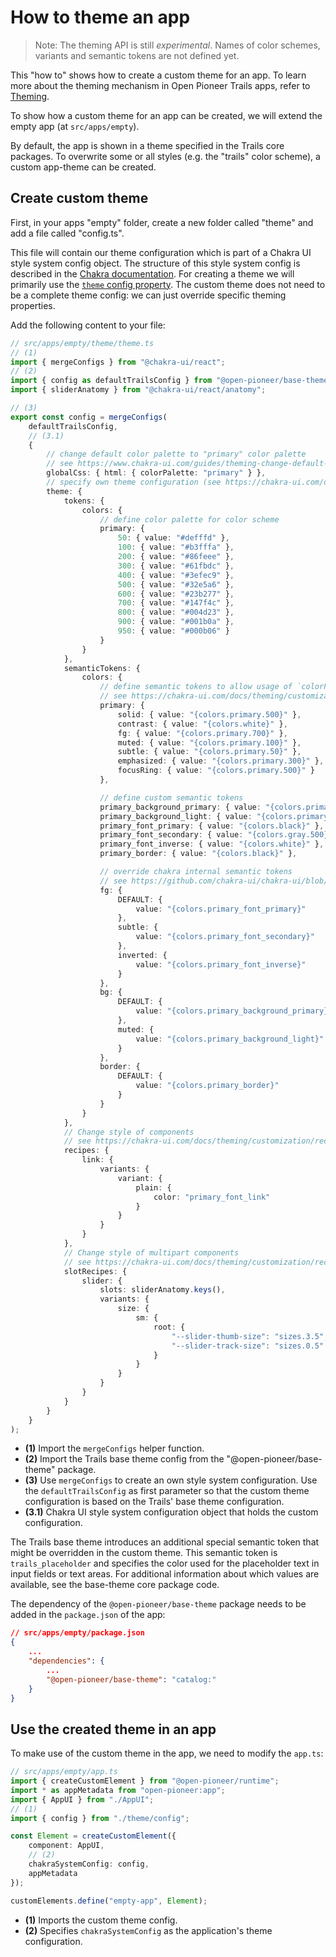 # How to theme an app

> Note: The theming API is still _experimental_. Names of color schemes, variants and semantic tokens are not defined yet.

This "how to" shows how to create a custom theme for an app. To learn more about the theming
mechanism in Open Pioneer Trails apps, refer to [Theming](../reference/Theming.md).

To show how a custom theme for an app can be created, we will extend the empty app
(at `src/apps/empty`).

By default, the app is shown in a theme specified in the Trails core packages.
To overwrite some or all styles (e.g. the "trails" color scheme), a custom app-theme can be created.

## Create custom theme

First, in your apps "empty" folder, create a new folder called "theme" and add a file called "config.ts".

This file will contain our theme configuration which is part of a Chakra UI style system config object.
The structure of this style system config is described in the [Chakra documentation](https://chakra-ui.com/docs/theming/overview#config).
For creating a theme we will primarily use the [`theme` config property](https://chakra-ui.com/docs/theming/overview#theme).
The custom theme does not need to be a complete theme config: we can just override specific theming properties.

Add the following content to your file:

```ts
// src/apps/empty/theme/theme.ts
// (1)
import { mergeConfigs } from "@chakra-ui/react";
// (2)
import { config as defaultTrailsConfig } from "@open-pioneer/base-theme";
import { sliderAnatomy } from "@chakra-ui/react/anatomy";

// (3)
export const config = mergeConfigs(
    defaultTrailsConfig,
    // (3.1)
    {
        // change default color palette to "primary" color palette
        // see https://www.chakra-ui.com/guides/theming-change-default-color-palette
        globalCss: { html: { colorPalette: "primary" } },
        // specify own theme configuration (see https://chakra-ui.com/docs/theming/overview#theme)
        theme: {
            tokens: {
                colors: {
                    // define color palette for color scheme
                    primary: {
                        50: { value: "#defffd" },
                        100: { value: "#b3fffa" },
                        200: { value: "#86feee" },
                        300: { value: "#61fbdc" },
                        400: { value: "#3efec9" },
                        500: { value: "#32e5a6" },
                        600: { value: "#23b277" },
                        700: { value: "#147f4c" },
                        800: { value: "#004d23" },
                        900: { value: "#001b0a" },
                        950: { value: "#000b06" }
                    }
                }
            },
            semanticTokens: {
                colors: {
                    // define semantic tokens to allow usage of `colorPalette` property in components
                    // see https://chakra-ui.com/docs/theming/customization/colors#color-palette
                    primary: {
                        solid: { value: "{colors.primary.500}" },
                        contrast: { value: "{colors.white}" },
                        fg: { value: "{colors.primary.700}" },
                        muted: { value: "{colors.primary.100}" },
                        subtle: { value: "{colors.primary.50}" },
                        emphasized: { value: "{colors.primary.300}" },
                        focusRing: { value: "{colors.primary.500}" }
                    },

                    // define custom semantic tokens
                    primary_background_primary: { value: "{colors.primary.300}" },
                    primary_background_light: { value: "{colors.primary.50}" },
                    primary_font_primary: { value: "{colors.black}" },
                    primary_font_secondary: { value: "{colors.gray.500}" },
                    primary_font_inverse: { value: "{colors.white}" },
                    primary_border: { value: "{colors.black}" },

                    // override chakra internal semantic tokens
                    // see https://github.com/chakra-ui/chakra-ui/blob/main/packages/react/src/theme/semantic-tokens/colors.ts
                    fg: {
                        DEFAULT: {
                            value: "{colors.primary_font_primary}"
                        },
                        subtle: {
                            value: "{colors.primary_font_secondary}"
                        },
                        inverted: {
                            value: "{colors.primary_font_inverse}"
                        }
                    },
                    bg: {
                        DEFAULT: {
                            value: "{colors.primary_background_primary}"
                        },
                        muted: {
                            value: "{colors.primary_background_light}"
                        }
                    },
                    border: {
                        DEFAULT: {
                            value: "{colors.primary_border}"
                        }
                    }
                }
            },
            // Change style of components
            // see https://chakra-ui.com/docs/theming/customization/recipes#recipes
            recipes: {
                link: {
                    variants: {
                        variant: {
                            plain: {
                                color: "primary_font_link"
                            }
                        }
                    }
                }
            },
            // Change style of multipart components
            // see https://chakra-ui.com/docs/theming/customization/recipes#slot-recipes
            slotRecipes: {
                slider: {
                    slots: sliderAnatomy.keys(),
                    variants: {
                        size: {
                            sm: {
                                root: {
                                    "--slider-thumb-size": "sizes.3.5",
                                    "--slider-track-size": "sizes.0.5"
                                }
                            }
                        }
                    }
                }
            }
        }
    }
);
```

- **(1)** Import the `mergeConfigs` helper function.
- **(2)** Import the Trails base theme config from the "@open-pioneer/base-theme" package.
- **(3)** Use `mergeConfigs` to create an own style system configuration. Use the `defaultTrailsConfig` as first parameter so that the custom theme configuration is based on the Trails' base theme configuration.
- **(3.1)** Chakra UI style system configuration object that holds the custom configuration.

The Trails base theme introduces an additional special semantic token that might be overridden in the custom theme.
This semantic token is `trails_placeholder` and specifies the color used for the placeholder text in input fields or text areas.
For additional information about which values are available, see the base-theme core package code.

The dependency of the `@open-pioneer/base-theme` package needs to be added in the `package.json` of the app:

```json
// src/apps/empty/package.json
{
    ...
    "dependencies": {
        ...
        "@open-pioneer/base-theme": "catalog:"
    }
}
```

## Use the created theme in an app

To make use of the custom theme in the app, we need to modify the `app.ts`:

```ts
// src/apps/empty/app.ts
import { createCustomElement } from "@open-pioneer/runtime";
import * as appMetadata from "open-pioneer:app";
import { AppUI } from "./AppUI";
// (1)
import { config } from "./theme/config";

const Element = createCustomElement({
    component: AppUI,
    // (2)
    chakraSystemConfig: config,
    appMetadata
});

customElements.define("empty-app", Element);
```

- **(1)** Imports the custom theme config.
- **(2)** Specifies `chakraSystemConfig` as the application's theme configuration.
